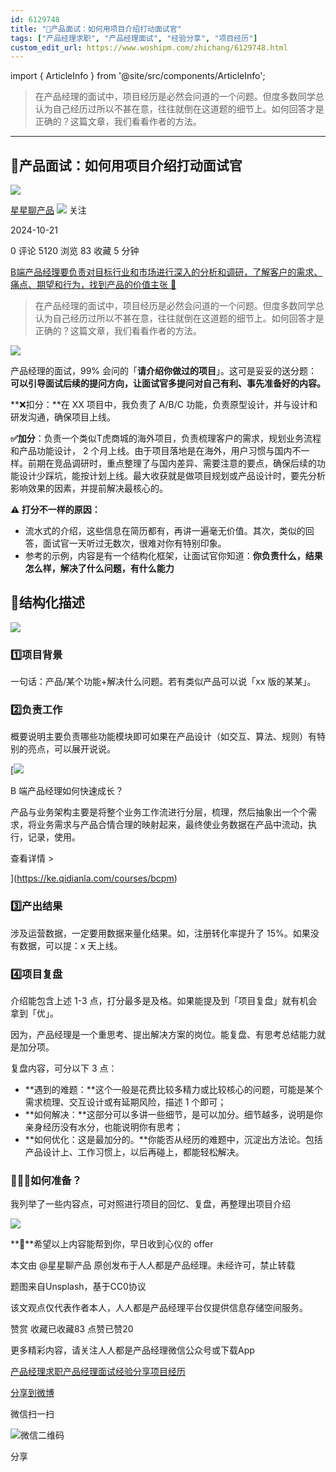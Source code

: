 ```yaml
---
id: 6129748
title: "📝产品面试：如何用项目介绍打动面试官"
tags: ["产品经理求职", "产品经理面试", "经验分享", "项目经历"]
custom_edit_url: https://www.woshipm.com/zhichang/6129748.html
---
```

import { ArticleInfo } from '@site/src/components/ArticleInfo';

<ArticleInfo
    author="星星聊产品"
    authorLink="https://www.woshipm.com/u/168015"
    published="2024-10-21"
    views={5120}
    comments={0}
    collects={83}
/>

> 在产品经理的面试中，项目经历是必然会问道的一个问题。但度多数同学总认为自己经历过所以不甚在意，往往就倒在这道题的细节上。如何回答才是正确的？这篇文章，我们看看作者的方法。

---

## 📝产品面试：如何用项目介绍打动面试官

[![](https://static.woshipm.com/view/woshipm_api_def_20240321101018_6823.jpg?imageView2/1/w/72/h/72/q/100)](https://www.woshipm.com/u/168015)

[星星聊产品](https://www.woshipm.com/u/168015) ![](https://static.woshipm.com/tag/1101_1@2x.png) 关注

2024-10-21

0 评论 5120 浏览 83 收藏 5 分钟

[B端产品经理要负责对目标行业和市场进行深入的分析和调研，了解客户的需求、痛点、期望和行为，找到产品的价值主张 🔗](https://ke.qidianla.com/courses/bcpm)

> 在产品经理的面试中，项目经历是必然会问道的一个问题。但度多数同学总认为自己经历过所以不甚在意，往往就倒在这道题的细节上。如何回答才是正确的？这篇文章，我们看看作者的方法。

![](https://image.woshipm.com/2023/04/14/025aab2c-da8e-11ed-aeb8-00163e0b5ff3.jpg)

产品经理的面试，99% 会问的「**请介绍你做过的项目**」。这可是妥妥的送分题：**可以引导面试后续的提问方向，让面试官多提问对自己有利、事先准备好的内容。**

**❌扣分：**在 XX 项目中，我负责了 A/B/C 功能，负责原型设计，并与设计和研发沟通，确保项目上线。

**✅加分**：负责一个类似T虎商城的海外项目，负责梳理客户的需求，规划业务流程和产品功能设计， 2 个月上线。由于项目落地是在海外，用户习惯与国内不一样。前期在竞品调研时，重点整理了与国内差异、需要注意的要点，确保后续的功能设计少踩坑，能按计划上线。最大收获就是做项目规划或产品设计时，要先分析影响效果的因素，并提前解决最核心的。

**⚠️ 打分不一样的原因：**

*   流水式的介绍，这些信息在简历都有，再讲一遍毫无价值。其次，类似的回答，面试官一天听过无数次，很难对你有特别印象。
*   参考的示例，内容是有一个结构化框架，让面试官你知道：**你负责什么，结果怎么样，解决了什么问题，有什么能力**

## 🎯结构化描述

![](https://image.woshipm.com/2024/10/20/bdd5d4e6-8e9a-11ef-baf4-00163e0b5ff3.jpg)

### 1️⃣项目背景

一句话：产品/某个功能+解决什么问题。若有类似产品可以说「xx 版的某某」。

### 2️⃣负责工作

概要说明主要负责哪些功能模块即可如果在产品设计（如交互、算法、规则）有特别的亮点，可以展开说说。

[![](https://image.woshipm.com/2023/08/02/a53a469e-30e3-11ee-88e7-00163e0b5ff3.png)

B 端产品经理如何快速成长？

产品与业务架构主要是将整个业务工作流进行分层，梳理，然后抽象出一个个需求，将业务需求与产品合情合理的映射起来，最终使业务数据在产品中流动，执行，记录，使用。

查看详情 >

](https://ke.qidianla.com/courses/bcpm)

### 3️⃣产出结果

涉及运营数据，一定要用数据来量化结果。如，注册转化率提升了 15%。如果没有数据，可以提：x 天上线。

### 4️⃣项目复盘

介绍能包含上述 1-3 点，打分最多是及格。如果能提及到「项目复盘」就有机会拿到「优」。

因为，产品经理是一个重思考、提出解决方案的岗位。能复盘、有思考总结能力就是加分项。

复盘内容，可分以下 3 点：

*   **遇到的难题：**这个一般是花费比较多精力或比较核心的问题，可能是某个需求梳理、交互设计或有延期风险，描述 1 个即可；
*   **如何解决：**这部分可以多讲一些细节，是可以加分。细节越多，说明是你亲身经历没有水分，也能说明你有思考；
*   **如何优化：这是最加分的。**你能否从经历的难题中，沉淀出方法论。包括产品设计上、工作习惯上，以后再碰上，都能轻松解决。

### 👨🏻‍💻如何准备？

我列举了一些内容点，可对照进行项目的回忆、复盘，再整理出项目介绍

![](https://image.woshipm.com/2024/10/20/b7284b56-8e9a-11ef-baf4-00163e0b5ff3.jpg)

**🎁**希望以上内容能帮到你，早日收到心仪的 offer

本文由 @星星聊产品 原创发布于人人都是产品经理。未经许可，禁止转载

题图来自Unsplash，基于CC0协议

该文观点仅代表作者本人，人人都是产品经理平台仅提供信息存储空间服务。

赞赏 收藏已收藏83 点赞已赞20

更多精彩内容，请关注人人都是产品经理微信公众号或下载App

[产品经理求职](https://www.woshipm.com/tag/%e4%ba%a7%e5%93%81%e7%bb%8f%e7%90%86%e6%b1%82%e8%81%8c)[产品经理面试](https://www.woshipm.com/tag/%e4%ba%a7%e5%93%81%e7%bb%8f%e7%90%86%e9%9d%a2%e8%af%95)[经验分享](https://www.woshipm.com/tag/%e7%bb%8f%e9%aa%8c%e5%88%86%e4%ba%ab)[项目经历](https://www.woshipm.com/tag/%e9%a1%b9%e7%9b%ae%e7%bb%8f%e5%8e%86)

[分享到微博](https://service.weibo.com/share/share.php?appkey=2775287854&title=📝产品面试：如何用项目介绍打动面试官&url=https://www.woshipm.com/zhichang/6129748.html&pic=https://image.woshipm.com/2023/04/14/025aab2c-da8e-11ed-aeb8-00163e0b5ff3.jpg)

微信扫一扫

![微信二维码](https://api.pwmqr.com/qrcode/create/?url=https://www.woshipm.com/zhichang/6129748.html)

分享